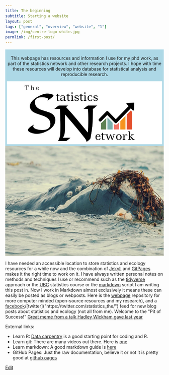 ```yaml
---
title: The beginning
subtitle: Starting a website
layout: post
tags: ["general", "overview", "website", "1"]
image: /img/centre-logo-white.jpg
permlink: /first-post/
---
```

 

 <div style="padding:5px; text-align:center; background-color:lightblue;">
 
  <div class="banner-content">
    <p>This webpage has resources and information I use for my phd work, as part of the statistics network and other research projects. I hope with time these resources will develop into database for statistical analysis and reproducible research.</p>
 <img src="/img/background-image.png" alt="An orginal statistic logo" align="center" width = "600" height = "200"/>
 </div>
</div>

<img src="/img/background-image.jpg" alt="A drawing of a raven perched on a tree branch." align="center" width = "800" height = "350"/>

I have needed an accessible location to store statistics and ecology resources for a while now and the combination of [Jekyll]("https://jekyllrb.com/") and [GitPages]("https://pages.github.com/") makes it the right time to work on it. I have always written personal notes on methods and techniques I use or recommend such as the [tidyverse]("https://www.tidyverse.org/learn/") approach or the [UBC]("https://stat545.com/") statistics course or the [markdown]("https://en.wikipedia.org/wiki/Markdown") script I am writing this post in. Now I work in Markdown almost exclusively it means these can easily be posted as blogs or webposts. Here is the [webpage]("https://davan690.github.io/") repository for more computer minded (open-source resources and my research), and a [facebook]("https://www.facebook.com/StatisticsNetwork/")/[twitter]("https://twitter.com/statistics_the/") feed for new blog posts about statistics and ecology (not all from me). Welcome to the "Pit of Success!" [Great meme from a talk Hadley Wickham gave last year](https://i.imgur.com/7J1bEaJ.mp4/)

External links:

- Learn R: [Data carpentry]("https://datacarpentry.org/") is a good starting point for coding and R.
- Learn git: There are many videos out there. Here is [one]("https://www.youtube.com/watch?v=HVsySz-h9r4")
- Learn markdown: A good markdown guide is [here]("http://www.markdowntutorial.com/")
- GitHub Pages: Just the raw documentation, believe it or not it is pretty good  at [github oages]("https://pages.github.com/")

<a href="{{ site.github.repository_url }}/tree/master/{{ page.relative_path }}">Edit</a>